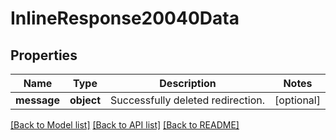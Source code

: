 # InlineResponse20040Data

## Properties
Name | Type | Description | Notes
------------ | ------------- | ------------- | -------------
**message** | **object** | Successfully deleted redirection. | [optional] 

[[Back to Model list]](../README.md#documentation-for-models) [[Back to API list]](../README.md#documentation-for-api-endpoints) [[Back to README]](../README.md)

